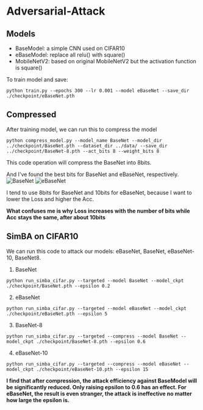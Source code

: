 # Adversarial-Attack

## Models
- BaseModel: a simple CNN used on CIFAR10
- eBaseModel: replace all relu() with square()
- MobileNetV2: based on original MobileNetV2 but the activation function is square()

To train model and save:
```
python train.py --epochs 300 --lr 0.001 --model eBaseNet --save_dir ./checkpoint/eBaseNet.pth
```

## Compressed
After training model, we can run this to compress the model
```
python compress_model.py --model_name BaseNet --model_dir ../checkpoint/BaseNet.pth --dataset_dir ../data/ --save_dir ../checkpoint/BaseNet-8.pth --act_bits 8 --weight_bits 8
```
This code operation will compress the BaseNet into 8bits.

And I've found the best bits for BaseNet and eBaseNet, respectively.
![BaseNet](https://github.com/quliikay/Adversarial-Attack/blob/main/compressed/image/BaseNet.png?raw=true)
![eBaseNet](https://github.com/quliikay/Adversarial-Attack/blob/main/compressed/image/eBaseNet.png?raw=true)

I tend to use 8bits for BaseNet and 10bits for eBaseNet, because I want to lower the Loss and higher the Acc.

**What confuses me is why Loss increases with the number of bits while Acc stays the same, after about 10bits**

## SimBA on CIFAR10
We can run this code to attack our models: eBaseNet, BaseNet, eBaseNet-10, BaseNet8.

1. BaseNet
```
python run_simba_cifar.py --targeted --model BaseNet --model_ckpt ./checkpoint/BaseNet.pth --epsilon 0.2
```
2. eBaseNet
```
python run_simba_cifar.py --targeted --model eBaseNet --model_ckpt ./checkpoint/eBaseNet.pth --epsilon 5
```
3. BaseNet-8
```
python run_simba_cifar.py --targeted --compress --model BaseNet --model_ckpt ./checkpoint/BaseNet-8.pth --epsilon 0.6
```
4. eBaseNet-10
```
python run_simba_cifar.py --targeted --compress --model eBaseNet --model_ckpt ./checkpoint/eBaseNet-10.pth --epsilon 15
```
**I find that after compression, the attack efficiency against BaseModel will be significantly reduced. Only raising epsilon to 0.6 has an effect. For eBaseNet, the result is even stranger, the attack is ineffective no matter how large the epsilon is.**